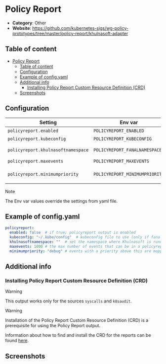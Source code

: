 # Policy Report

- **Category**: Other
- **Website**: https://github.com/kubernetes-sigs/wg-policy-prototypes/tree/master/policy-report/khulnasoft-adapter

## Table of content

- [Policy Report](#policy-report)
  - [Table of content](#table-of-content)
  - [Configuration](#configuration)
  - [Example of config.yaml](#example-of-configyaml)
  - [Additional info](#additional-info)
    - [Installing Policy Report Custom Resource Definition (CRD)](#installing-policy-report-custom-resource-definition-crd)
  - [Screenshots](#screenshots)

## Configuration

|            Setting             |            Env var             |  Default value   |                                                             Description                                                             |
| ------------------------------ | ------------------------------ | ---------------- | ----------------------------------------------------------------------------------------------------------------------------------- |
| `policyreport.enabled`         | `POLICYREPORT_ENABLED`         |                  | If true; policyreport output is **enabled**                                                                                         |
| `policyreport.kubeconfig`      | `POLICYREPORT_KUBECONFIG`      | `~/.kube/config` | Kubeconfig file to use (only if fanal is running outside the cluster)                                                       |
| `policyreport.khulnasoftnamespace`  | `POLICYREPORT_FANALNAMESPACE`  |                  | Set the namespace where Khulnasoft is running (only if fanal is running outside the cluster)                                     |
| `policyreport.maxevents`       | `POLICYREPORT_MAXEVENTS`       | `1000`           | The max number of events that can be in a policyreport                                                                              |
| `policyreport.minimumpriority` | `POLICYREPORT_MINIMUMPRIORITY` | `""` (= `debug`) | Minimum priority of event for using this output, order is `emergency,alert,critical,error,warning,notice,informational,debug or ""` |

> [!NOTE]
The Env var values override the settings from yaml file.

## Example of config.yaml

```yaml
policyreport:
  enabled: false  # if true; policyreport output is enabled
  kubeconfig: "~/.kube/config"  # kubeconfig file to use (only if fanal is running outside the cluster)
  khulnasoftnamespace: ""  # set the namespace where Khulnasoft is running (only if fanal is running outside the cluster)
  maxevents: 1000 # the max number of events that can be in a policyreport (default: 1000)
  minimumpriority: "debug" # events with a priority above this are mapped to fail in PolicyReport Summary and lower that those are mapped to warn (default="")
```

## Additional info

### Installing Policy Report Custom Resource Definition (CRD)

> [!WARNING]
This output works only for the sources `syscalls` and `k8saudit`.

> [!WARNING]
Installation of the Policy Report Custom Resource Definition (CRD) is a prerequisite for using the Policy Report output.

Information about how to find and install the CRD for the reports can be found [here](https://github.com/kubernetes-sigs/wg-policy-prototypes/tree/master/policy-report#installing). 

## Screenshots